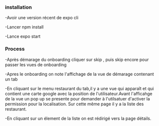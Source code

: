 ### installation
-Avoir une version récent de expo cli 

-Lancer npm install

-Lance expo start
### Process 
-Après démarage du onboarding cliquer sur skip , puis skip encore pour passer les vues de onboarding

-Apres le onboarding on note l'affichage de la vue de démarage contenant un tab

-En cliquant sur le menu restaurant du tab,il y a une vue qui apparaît et qui contient une carte google avec la position de l'utilisateur.Avant l'afficahge de la vue un pop up se presente pour demander à l'utilsatuer d'activer la permission pour la localisation. Sur cette même page il y a la liste des restaurant.

-En cliquant sur un élement de la liste on est rédirigé vers la page détails.